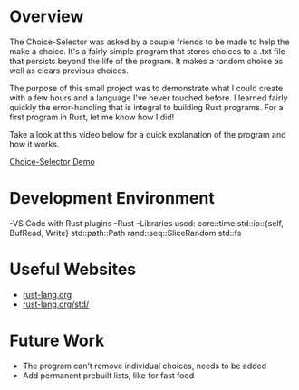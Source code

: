 # Overview

The Choice-Selector was asked by a couple friends to be made to help the make a choice. It's a fairly simple program that stores choices to a .txt file that persists beyond the life of the program. It makes a random choice as well as clears previous choices.

The purpose of this small project was to demonstrate what I could create with a few hours and a language I've never touched before. I learned fairly quickly the error-handling that is integral to building Rust programs. For a first program in Rust, let me know how I did!

Take a look at this video below for a quick explanation of the program and how it works.

[Choice-Selector Demo](http://youtube.link.goes.here)

# Development Environment

-VS Code with Rust plugins
-Rust
-Libraries used:
    core::time
    std::io::{self, BufRead, Write}
    std::path::Path
    rand::seq::SliceRandom
    std::fs

# Useful Websites

- [rust-lang.org](https://doc.rust-lang.org/book/)
- [rust-lang.org/std/](https://doc.rust-lang.org/std/)

# Future Work

- The program can't remove individual choices, needs to be added
- Add permanent prebuilt lists, like for fast food